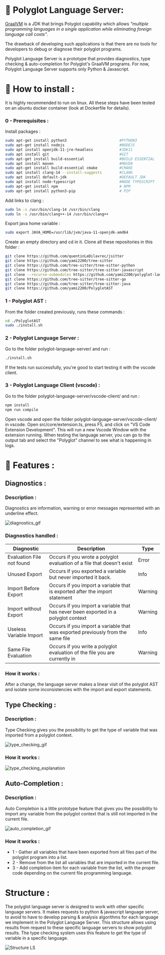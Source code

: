 # :bookmark_tabs: Polyglot Language Server:
[GraalVM](https://www.graalvm.org/) is a JDK that brings Polyglot capability which allows *"multiple programming languages in a single application while eliminating foreign language call costs"*.

The drawback of developing such applications is that there are no tools for developers to debug or diagnose their polyglot programs.

Polyglot Language Server is a prototype that provides diagnostics, type checking & auto-completion for Polyglot's GraalVM programs.
For now, Polyglot Language Server supports only Python & Javascript.
# :hammer: How to install :
It is highly recommended to run on linux.
All these steps have been tested on an ubuntu docker container (look at Dockerfile for details).
### 0 - Prerequisites :
Install packages :
```bash
sudo apt-get install python3                        #PYTHON3
sudo apt-get install nodejs                         #NODEJS
sudo apt install openjdk-11-jre-headless            #JDK11
sudo apt install git                                #GIT
sudo apt-get install build-essential                #BUILD ESSENTIAL
sudo apt install maven                              #MAVEN
sudo apt-get install build-essential cmake          #CMAKE
sudo apt install clang-14 --install-suggests        #CLANG
sudo apt install default-jdk                        #DEFAULT JDK
sudo apt install node-typescript                    #NODE TYPESCRIPT
sudo apt-get install npm                            # NPM
sudo apt-get install python3-pip                    # PIP
```

Add links to clang :
```bash
sudo ln -s /usr/bin/clang-14 /usr/bin/clang
sudo ln -s /usr/bin/clang++-14 /usr/bin/clang++
```

Export java home variable :
```bash
sudo export JAVA_HOME=/usr/lib/jvm/java-11-openjdk-amd64
```

Create an empty directory and cd in it. Clone all these repositories in this folder :

```bash
git clone https://github.com/quentinLeDilavrec/jsitter
git clone https://github.com/yami2200/tree-sitter
git clone https://github.com/tree-sitter/tree-sitter-python
git clone https://github.com/tree-sitter/tree-sitter-javascript
git clone --recurse-submodules https://github.com/yami2200/polyglot-language-server
git clone https://github.com/tree-sitter/tree-sitter-go
git clone https://github.com/tree-sitter/tree-sitter-java
git clone https://github.com/yami2200/PolyglotAST
```

### 1 - Polyglot AST :

From the folder created previously, runs these commands :
```bash
cd ./PolyglotAST
sudo ./install.sh
```

### 2 - Polyglot Language Server : 
Go to the folder polyglot-language-server/ and run :
```bash
./install.sh
```

If the tests run successfully, you're good to start testing it with the vscode client.

### 3 - Polyglot Language Client (vscode) :

Go to the folder polyglot-language-server/vscode-client/ and run :
```bash
npm install
npm run compile
```

Open vscode and open the folder polyglot-language-server/vscode-client/ in vscode.
Open src/core/extension.ts, press F5, and click on "VS Code Extension Development".
This will run a new Vscode Window with the extension running.
When testing the language server, you can go to the output tab and select the "Polyglot" channel to see what is happening in logs.

# :closed_book: Features :

## Diagnostics : 

### Description  :
Diagnostics are information, warning or error messages represented with an underline effect.

![diagnostics_gif](readme/diagnostics.gif)

### Diagnostics handled :

| Diagnostic                | Description                                                                       | Type    |
|---------------------------|-----------------------------------------------------------------------------------|---------|
| Evaluation File not found | Occurs if you wrote a polyglot evaluation of a file that doesn't exist            | Error   |
| Unused Export             | Occurs if you exported a variable but never imported it back.                     | Info    |
| Import Before Export      | Occurs if you import a variable that is exported after the import statement       | Warning |
| Import without Export     | Occurs if you import a variable that has never been exported in a polyglot context | Warning |
| Useless Variable Import   | Occurs if you import a variable that was exported previously from the same file   | Info    |
| Same File Evaluation      | Occurs if you write a polyglot evaluation of the file you are currently in        | Warning |

### How it works :

After a change, the language server makes a linear visit of the polyglot AST and isolate some inconsistencies with the import and export statements.

## Type Checking :
### Description  :
Type Checking gives you the possibility to get the type of variable that was imported from a polyglot context.

![type_checking_gif](readme/type_checking.gif)

### How it works :

![type_checking_explanation](readme/Type%20Checking%20Explanation.png)

## Auto-Completion :

### Description :

Auto Completion is a little prototype feature that gives you the possibility to import any variable from the polyglot context that is still not imported in the current file.

![auto_completion_gif](readme/auto-completion.gif)

### How it works :

* 1 - Gather all variables that have been exported from all files part of the polyglot program into a list.
* 2 - Remove from the list all variables that are imported in the current file.
* 3 - Add completion item for each variable from the list, with the proper code depending on the current file programming language.

# Structure :

The polyglot language server is designed to work with other specific language servers. It makes requests to python & javascript language server, to avoid to have to develop parsing & analysis algorithms for each language we implement in the Polyglot Language Server.
This structure allows using results from request to these specific language servers to show polyglot results. The type checking system uses this feature to get the type of variable in a specific language.

![Structure LS](readme/ls_structure.png)